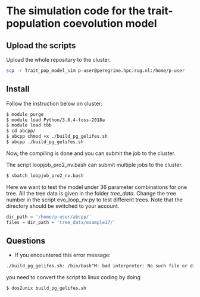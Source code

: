 # The simulation code for the trait-population coevolution model

## Upload the scripts

Upload the whole repositary to the cluster.

```bash
scp -r Trait_pop_model_sim p-user@peregrine.hpc.rug.nl:/home/p-user
```

## Install

Follow the instruction below on cluster:

```bash
$ module purge
$ module load Python/3.6.4-foss-2018a
$ module load tbb
$ cd abcpp/
$ abcpp chmod +x ./build_pg_gelifes.sh
$ abcpp ./build_pg_gelifes.sh
```
Now, the compiling is done and you can submit the job to the cluster.

The script loopjob_pro2_nv.bash can submit multiple jobs to the cluster. 

```bash
$ sbatch loopjob_pro2_nv.bash
```

Here we want to test the model under 36 parameter combinations for one tree.
All the tree data is given in the folder *tree_data*. Change the tree number in the script evo_loop_nv.py to test different trees. Note that the directory should be switched to your account.

```python
dir_path = '/home/p-user/abcpp/'
files = dir_path + 'tree_data/example17/'
```


## Questions

- If you encountered this error message:

```bash
./build_pg_gelifes.sh: /bin/bash^M: bad interpreter: No such file or directory
```

you need to convert the script to linux coding by doing 

```bash
$ dos2unix build_pg_gelifes.sh
```
